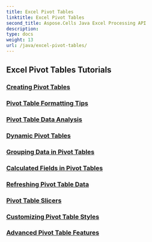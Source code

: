 ```yaml
---
title: Excel Pivot Tables
linktitle: Excel Pivot Tables
second_title: Aspose.Cells Java Excel Processing API
description: 
type: docs
weight: 13
url: /java/excel-pivot-tables/
---
```


## Excel Pivot Tables Tutorials
### [Creating Pivot Tables](./creating-pivot-tables/)
### [Pivot Table Formatting Tips](./pivot-table-formatting-tips/)
### [Pivot Table Data Analysis](./pivot-table-data-analysis/)
### [Dynamic Pivot Tables](./dynamic-pivot-tables/)
### [Grouping Data in Pivot Tables](./grouping-data-in-pivot-tables/)
### [Calculated Fields in Pivot Tables](./calculated-fields-in-pivot-tables/)
### [Refreshing Pivot Table Data](./refreshing-pivot-table-data/)
### [Pivot Table Slicers](./pivot-table-slicers/)
### [Customizing Pivot Table Styles](./customizing-pivot-table-styles/)
### [Advanced Pivot Table Features](./advanced-pivot-table-features/)